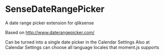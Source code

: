 # SenseDateRangePicker
A date range picker extension for qliksense

Based on http://www.daterangepicker.com/

Can be turned into a single date picker in the Calendar Settings
Also at Calendar Settings can choose all language locales that moment.js supports
